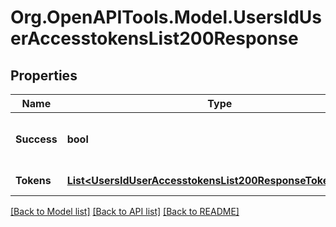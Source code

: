 # Org.OpenAPITools.Model.UsersIdUserAccesstokensList200Response

## Properties

Name | Type | Description | Notes
------------ | ------------- | ------------- | -------------
**Success** | **bool** | Whether the request was successful. | 
**Tokens** | [**List&lt;UsersIdUserAccesstokensList200ResponseTokensInner&gt;**](UsersIdUserAccesstokensList200ResponseTokensInner.md) | List of tokens. | 

[[Back to Model list]](../../README.md#documentation-for-models) [[Back to API list]](../../README.md#documentation-for-api-endpoints) [[Back to README]](../../README.md)

